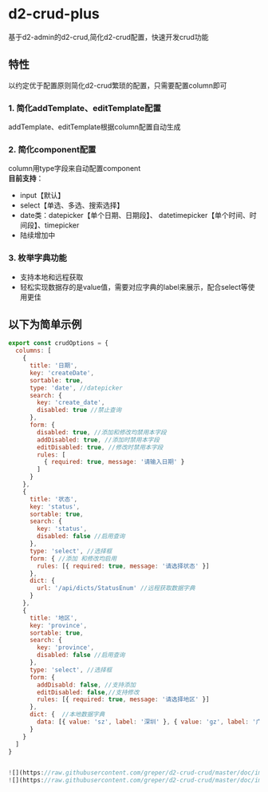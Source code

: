 # d2-crud-plus
基于d2-admin的d2-crud,简化d2-crud配置，快速开发crud功能

## 特性
以约定优于配置原则简化d2-crud繁琐的配置，只需要配置column即可      
### 1. 简化addTemplate、editTemplate配置 

addTemplate、editTemplate根据column配置自动生成

### 2. 简化component配置   

column用type字段来自动配置component  
**目前支持**：   
 * input【默认】   
 * select【单选、多选、搜索选择】   
 * date类：datepicker【单个日期、日期段】、 datetimepicker【单个时间、时间段】、timepicker
 * 陆续增加中   

### 3. 枚举字典功能  

* 支持本地和远程获取
* 轻松实现数据存的是value值，需要对应字典的label来展示，配合select等使用更佳

## 以下为简单示例
```javascript
export const crudOptions = {
  columns: [
    {
      title: '日期',
      key: 'createDate',
      sortable: true,
      type: 'date', //datepicker
      search: {
        key: 'create_date',
        disabled: true //禁止查询
      },
      form: {
        disabled: true, //添加和修改均禁用本字段
        addDisabled: true, //添加时禁用本字段
        editDisabled: true, //修改时禁用本字段
        rules: [
          { required: true, message: '请输入日期' }
        ]
      }
    },
    {
      title: '状态',
      key: 'status',
      sortable: true,
      search: {
        key: 'status',
        disabled: false //启用查询
      },
      type: 'select', //选择框
      form: { //添加 和修改均启用
        rules: [{ required: true, message: '请选择状态' }]
      },
      dict: {
        url: '/api/dicts/StatusEnum' //远程获取数据字典
      }
    },
    {
      title: '地区', 
      key: 'province', 
      sortable: true,
      search: {
        key: 'province',
        disabled: false //启用查询
      },
      type: 'select', //选择框
      form: {
        addDisabld: false, //支持添加
        editDisabled: false,//支持修改
        rules: [{ required: true, message: '请选择地区' }]
      },
      dict: {  //本地数据字典
        data: [{ value: 'sz', label: '深圳' }, { value: 'gz', label: '广州' }, { value: 'wh', label: '武汉' }, { value: 'sh', label: '上海' }]
      }
    }
  ]
}


![](https://raw.githubusercontent.com/greper/d2-crud-crud/master/doc/image/example-list.png)
![](https://raw.githubusercontent.com/greper/d2-crud-crud/master/doc/image/example-add.png)


